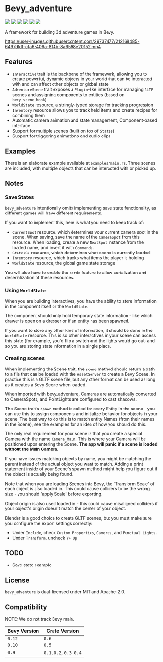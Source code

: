 # Bevy_adventure

[![][img_bevy]][bevy] [![][img_version]][crates] [![][img_doc]][doc] [![][img_license]][license] [![][img_tracking]][tracking] [![][img_downloads]][crates]

A framework for building 3d adventure games in Bevy.

<https://user-images.githubusercontent.com/29737477/212168485-6497dfdf-cfa6-406a-814b-8a6598e20152.mp4>

## Features

- `Interactive` trait is the backbone of the framework, allowing you to create powerful, dynamic objects in your world that can be interacted with and can affect other objects or global state.
- `AdventureScene` trait exposes a `Plugin`-like interface for managing `GLTF` scenes and assigning components to entities (based on `bevy_scene_hook`)
- `WorldState` resource, a stringly-typed storage for tracking progression
- `Inventory` resource allows you to track held items and create recipes for combining them
- Automatic camera animation and state management, Component-based interface
- Support for multiple scenes (built on top of `States`)
- Support for triggering animations and audio clips

## Examples

There is an elaborate example available at `examples/main.rs`.
Three scenes are included, with multiple objects that can be interacted with or picked up.

## Notes

### Save States

`bevy_adventure` intentionally omits implementing save state functionality, as different games will have different requirements.

If you want to implement this, here is what you need to keep track of:

- `CurrentSpot` resource, which determines your current camera spot in the scene.
  When saving, save the name of the `CameraSpot` from this resource.
  When loading, create a new `NextSpot` instance from the loaded name, and insert it with `Commands`.
- `State<S>` resource, which determines what scene is currently loaded
- `Inventory` resource, which tracks what items the player is holding
- `WorldState` resource, the global game state storage

You will also have to enable the `serde` feature to allow serialization and deserialization of these resources.

### Using `WorldState`

When you are building interactives, you have the ability to store information in the component itself or the `WorldState`.

The component should only hold temporary state information - like which drawer is open on a dresser or if an entity has been spawned.

If you want to store any other kind of information, it should be done in the `WorldState` resource. This is so other interactives in your scene can access this state (for example, you'd flip a switch and the lights would go out) and so you are storing state information in a single place.

### Creating scenes

When implementing the Scene trait, the `scene` method should return a path to a file that can be loaded with the `AssetServer` to create a Bevy Scene.
In practice this is a GLTF scene file, but any other format can be used as long as it creates a Bevy Scene when loaded.

When imported with bevy_adventure, Cameras are automatically converted to CameraSpots, and PointLights are configured to cast shadows.

The Scene trait's `spawn` method is called for every Entity in the scene - you can use this to assign components and initialize behavior for objects in your scene.
The best way to do this is to match entity Names (from their names in the Scene), see the examples for an idea of how you should do this.

The only real requirement for your scene is that you create a special Camera with the name `Camera_Main`.
This is where your Camera will be positioned upon entering the Scene.
**The app will panic if a scene is loaded without the Main Camera**.

If you have issues matching objects by name, you might be matching the parent instead of the actual object you want to match.
Adding a print statement inside of your Scene's spawn method might help you figure out if the object is actually being found.

Note that when you are loading Scenes into Bevy, the 'Transform Scale' of each object is also loaded in.
This could cause colliders to be the wrong size - you should 'apply Scale' before exporting.

Object origin is also used loaded in - this could cause misaligned colliders if your object's origin doesn't match the center of your object.

Blender is a good choice to create GLTF scenes, but you must make sure you configure the export settings correctly:

- Under `Include`, check `Custom Properties`, `Cameras`, and `Punctual Lights`.
- Under `Transform`, uncheck `Y+ Up`

## TODO

- Save state example

## License

`bevy_adventure` is dual-licensed under MIT and Apache-2.0.

## Compatibility

NOTE: We do not track Bevy main.

| Bevy Version | Crate Version              |
| ------------ | -------------------------- |
| `0.12`       | `0.6`                      |
| `0.10`       | `0.5`                      |
| `0.9`        | `0.1`, `0.2`, `0.3`, `0.4` |

[img_bevy]: https://img.shields.io/badge/Bevy-0.12-blue
[img_version]: https://img.shields.io/crates/v/bevy_adventure.svg
[img_doc]: https://docs.rs/bevy_adventure/badge.svg
[img_license]: https://img.shields.io/badge/license-MIT%2FApache-blue.svg
[img_downloads]: https://img.shields.io/crates/d/bevy_adventure.svg
[img_tracking]: https://img.shields.io/badge/Bevy%20tracking-released%20version-lightblue
[bevy]: https://crates.io/crates/bevy/0.12.1
[crates]: https://crates.io/crates/bevy_adventure
[doc]: https://docs.rs/bevy_adventure/
[license]: https://github.com/hankjordan/bevy_adventure#license
[tracking]: https://github.com/bevyengine/bevy/blob/main/docs/plugins_guidelines.md#main-branch-tracking
[preview]: https://github.com/hankjordan/bevy_adventure/examples
